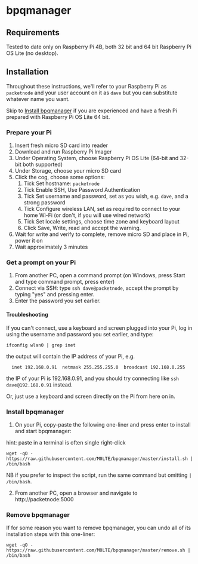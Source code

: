 # bpqmanager

## Requirements

Tested to date only on Raspberry Pi 4B, both 32 bit and 64 bit Raspberry Pi OS Lite (no desktop).

## Installation

Throughout these instructions, we'll refer to your Raspberry Pi as `packetnode` and your user account on it as `dave` but you can substitute whatever name you want.

Skip to [Install bpqmanager](#install-bpqmanager) if you are experienced and have a fresh Pi prepared with Raspberry Pi OS Lite 64 bit.

### Prepare your Pi

1. Insert fresh micro SD card into reader
1. Download and run Raspberry Pi Imager
1. Under Operating System, choose Raspberry Pi OS Lite (64-bit and 32-bit both supported)
1. Under Storage, choose your micro SD card
1. Click the cog, choose some options:
   1. Tick Set hostname: `packetnode`
   1. Tick Enable SSH, Use Password Authentication
   1. Tick Set username and password, set as you wish, e.g. `dave`, and a strong password
   1. Tick Configure wireless LAN, set as required to connect to your home Wi-Fi
   (or don't, if you will use wired network)
   1. Tick Set locale settings, choose time zone and keyboard layout
   1. Click Save, Write, read and accept the warning.
1. Wait for write and verify to complete, remove micro SD and place in Pi, power it on
1. Wait approximately 3 minutes

### Get a prompt on your Pi

1. From another PC, open a command prompt (on Windows, press Start and type command prompt, press enter)
1. Connect via SSH: type `ssh dave@packetnode`, accept the prompt by typing "yes" and pressing enter. 
1. Enter the password you set earlier.

#### Troubleshooting

If you can't connect, use a keyboard and screen plugged into your Pi, log in using the username and password you set earlier, and type:

```
ifconfig wlan0 | grep inet
```
the output will contain the IP address of your Pi, e.g. 
```
  inet 192.168.0.91  netmask 255.255.255.0  broadcast 192.168.0.255
```
the IP of your Pi is 192.168.0.91, and you should try connecting like `ssh dave@192.168.0.91` instead.

Or, just use a keyboard and screen directly on the Pi from here on in.

### Install bpqmanager

1. On your Pi, copy-paste the following one-liner and press enter to install and start bpqmanager:

hint: paste in a terminal is often single right-click

```
wget -qO - https://raw.githubusercontent.com/M0LTE/bpqmanager/master/install.sh | /bin/bash
```

NB if you prefer to inspect the script, run the same command but omitting `| /bin/bash`.

2. From another PC, open a browser and navigate to http://packetnode:5000

### Remove bpqmanager

If for some reason you want to remove bpqmanager, you can undo all of its installation steps with this one-liner:

```
wget -qO - https://raw.githubusercontent.com/M0LTE/bpqmanager/master/remove.sh | /bin/bash
```
